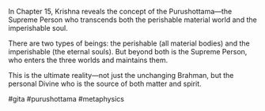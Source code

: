In Chapter 15, Krishna reveals the concept of the Purushottama—the Supreme Person who transcends both the perishable material world and the imperishable soul.

There are two types of beings: the perishable (all material bodies) and the imperishable (the eternal souls). But beyond both is the Supreme Person, who enters the three worlds and maintains them.

This is the ultimate reality—not just the unchanging Brahman, but the personal Divine who is the source of both matter and spirit.

#gita #purushottama #metaphysics


